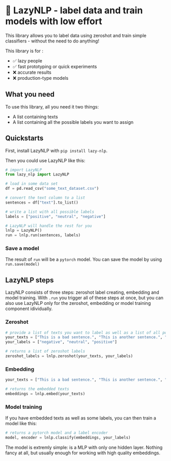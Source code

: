 # 🦥 LazyNLP - label data and train models with low effort

This library allows you to label data using zeroshot and train simple classifiers - without the need to do anything! 

This library is for : 
- ✅ lazy people
- ✅ fast prototyping or quick experiments
- ❌ accurate results 
- ❌ production-type models

## What you need 

To use this library, all you need it two things: 
- A list containing texts
- A list containing all the possible labels you want to assign

## Quickstarts

First, install LazyNLP with `pip install lazy-nlp`. 

Then you could use LazyNLP like this:

```python
# import LazyNLP
from lazy_nlp import LazyNLP

# load in some data set
df = pd.read_csv("some_text_dataset.csv")

# convert the text column to a list
sentences = df["text"].to_list()

# write a list with all possible labels
labels = ["positive", "neutral", "negative"]

# LazyNLP will handle the rest for you
lnlp = LazyNLP()
run = lnlp.run(sentences, labels)
```
### Save a model
The result of `run` will be a `pytorch` model. You can save the model by using `run.save(model)`

## LazyNLP steps

LazyNLP consists of three steps: zeroshot label creating, embedding and model training. With `.run` you trigger all of these steps at once, but you can also use LazyNLP only for the zeroshot, embedding or model training component idividually. 

### Zeroshot

```python
# provide a list of texts you want to label as well as a list of all potential labels
your_texts = ["This is a bad sentence.", "This is another sentence.", "More sentences!", "I, too, am a sentence", "This is a good sentence."]
your_labels = ["negative", "neutral", "positive"]

# returns a list of zeroshot labels
zeroshot_labels = lnlp.zeroshot(your_texts, your_labels)
```


### Embedding

```python
your_texts = ["This is a bad sentence.", "This is another sentence.", "More sentences!", "I, too, am a sentence", "This is a good sentence."]

# returns the embedded texts
embeddings = lnlp.embed(your_texts)
```

### Model training

If you have embedded texts as well as some labels, you can then train a model like this:

```python
# returns a pytorch model and a label encoder
model, encoder = lnlp.classify(embeddings, your_labels)
```

The model is extremly simple: is a MLP with only one hidden layer. Nothing fancy at all, but usually enough for working with high quality embeddings.